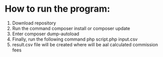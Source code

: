 # How to run the program:

1. Download repository
2. Run the command composer install or composer update
3. Enter composer dump-autoload
4. Finally, run the following command php script.php input.csv
5. result.csv file will be created where will be aal calculated commission fees




